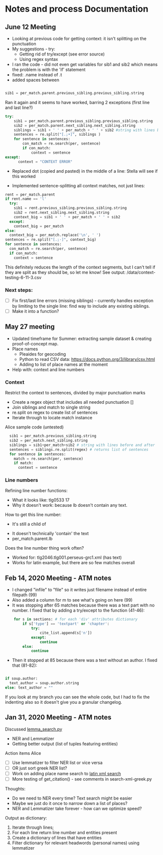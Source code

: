 # Notes and process Documentation

## June 12 Meeting

- Looking at previous code for getting context: it isn't splitting on the punctuation
- My suggestions - try:
  - Getting rid of try/except (see error source)
  - Using regex syntax
- I ran the code - did not even get variables for sib1 and sib2 which means the problem is with the 'if' statement
- fixed: .name instead of .t
- added spaces between

```python

sib1 = per_match.parent.previous_sibling.previous_sibling.string

```
Ran it again and it seems to have worked, barring 2 exceptions (first line and last line?)

```python
try:
    sib1 = per_match.parent.previous_sibling.previous_sibling.string
    sib2 = per_match.parent.next_sibling.next_sibling.string
    siblings = sib1 + ' ' + per_match + ' ' + sib2 #string with lines before and after
    sentences = re.split("[.;•]", siblings )
    for sentence in sentences:
        con_match = re.search(per, sentence)
        if con_match:
            context = sentence
except:
      context = "CONTEXT ERROR"
```
- Replaced dot (copied and pasted) in the middle of a line: Stella will see if this worked

- Implemented sentence-splitting all context matches, not just lines:

```python
rent = per_match.parent
if rent.name == 'l'
  try:
    sib1 = rent.previous_sibling.previous_sibling.string
    sib2 = rent.next_sibling.next_sibling.string
    context_big = sib1 + ' ' + per_match + ' ' + sib2
  except:
    context_big = per_match
else:
  context_big = per_match.replace('\n', ' ')
sentences = re.split("[.;·]", context_big)  
for sentence in sentences:
  con_match = re.search(per, sentence)
  if con_match:
    context = sentence

```

This definitely reduces the length of the context segments, but I can't tell if they are split as they should be, so let me know! See output: /data/context-testing-6-11-3.csv


### Next steps:
- [ ] Fix first/last line errors (missing siblings) - currently handles exception by limiting to the single line: find way to include any existing siblings.
- [ ] Make it into a function?

<!--
Good workflow - commit each time I change Stella's code, then
-->


## May 27 meeting

- Updated timeframe for Summer: extracting sample dataset & creating proof-of-concept map.
- Place names
  - Pleaides for geocoding
  - Python to read CSV data: https://docs.python.org/3/library/csv.html
  - Adding to list of place names at the moment
- Help with: context and line numbers

### Context

Restrict the context to sentences, divided by major punctuation marks
- Create a regex object that includes all needed punctuation []
- Join siblings and match to single string
- re.split on regex to create list of sentences
- Iterate through to locate match instance

Alice sample code (untested)

```python
  sib1 = per_match.previous_sibling.string
  sib2 = per_match.next_sibling.string
  siblings = sib1+per_match+sib2 # string with lines before and after
  sentences = siblings.re.split(regex) # returns list of sentences
  for sentence in sentences:
    match = re.search(per, sentence)
    if match:
      context = sentence
```
### Line numbers

Refining line number functions:
- What it looks like: <lb n="175"/> tlg0533 17
- Why it doesn't work: because lb doesn't contain any text.

How to get this line number:
- It's still a child of <p>
- It doesn't technically 'contain' the text
- per_match.parent.lb

Does the line number thing work often?
- Worked for: tlg2046.tlg001.perseus-grc1.xml (has <l>text</l>)
- Works for latin example, but there are so few matches overall

## Feb 14, 2020 Meeting - ATM notes
- I changed "infile" to "file" so it writes just filename instead of entire filepath (99)
- Also added a column for m to see what's going on here (99)
- It was stopping after 65 matches because there was a text part with no number. I fixed that by adding a try/except to the function (41-46):

```python
    for s in sections: # for each 'div' attributes dictionary
        if s['type'] == 'textpart' or 'chapter':
            try:
                cite_list.append(s['n'])
            except:
                continue
        else:
            continue

```
- Then it stopped at 85 because there was a text without an author. I fixed that (81-82):

```python

if soup.author:
  text_author = soup.author.string
else: text_author = ""

```
If you look at my branch you can see the whole code, but I had to fix the indenting also so it doesn't give you a granular changelog.


## Jan 31, 2020 Meeting - ATM notes

Discussed [lemma_search.py](lemma_search.py)
- NER and Lemmatizer
- Getting better output (list of tuples featuring entities)

Action items Alice
- [ ] Use lemmatizer to filter NER list or vice versa
- [ ] OR just sort greek NER list?
- [ ] Work on adding place name search to [latin xml search](search-xml-latin.py)
- [ ] More testing of get_citation() - see comments in search-xml-greek.py

Thoughts:
- Do we need to NER every time? Text search might be easier
- Maybe we just do it once to narrow down a list of places?
- NER and Lemmatizer take forever - how can we optimize speed?


Output as dictionary:
1. Iterate through lines;
2. For each line return line number and entities present
3. Create a dictionary of lines that have entities
4. Filter dictionary for relevant headwords (personal names) using lemmatizer
